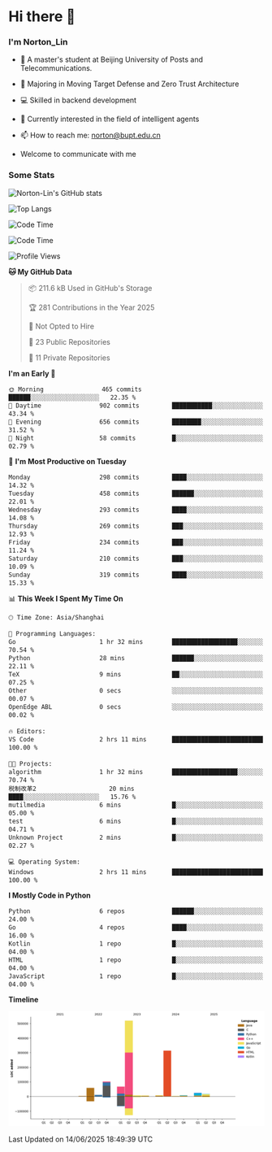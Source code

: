 
# Hi there 👋

### I'm Norton_Lin
- 🏫 A master's student at Beijing University of Posts and Telecommunications.
- 🌱 Majoring in Moving Target Defense and Zero Trust Architecture
- 💻 Skilled in backend development
- 🤖 Currently interested in the field of intelligent agents
- 📫 How to reach me: [norton@bupt.edu.cn](mailto:norton@bupt.edu.cn)

- Welcome to communicate with me

### Some Stats
![Norton-Lin's GitHub stats](https://github-readme-stats.vercel.app/api?username=Norton-Lin&count_private=true&show_icons=true&theme=radical)

![Top Langs](https://github-readme-stats.vercel.app/api/top-langs/?username=Norton-Lin&langs_count=10&layout=compact)

![Code Time](https://github-readme-stats.vercel.app/api/wakatime?username=Norton_Lin)

<!--START_SECTION:waka-->
![Code Time](http://img.shields.io/badge/Code%20Time-982%20hrs%2031%20mins-blue)

![Profile Views](http://img.shields.io/badge/Profile%20Views-0-blue)

**🐱 My GitHub Data** 

> 📦 211.6 kB Used in GitHub's Storage 
 > 
> 🏆 281 Contributions in the Year 2025
 > 
> 🚫 Not Opted to Hire
 > 
> 📜 23 Public Repositories 
 > 
> 🔑 11 Private Repositories 
 > 
**I'm an Early 🐤** 

```text
🌞 Morning                465 commits         ██████░░░░░░░░░░░░░░░░░░░   22.35 % 
🌆 Daytime                902 commits         ███████████░░░░░░░░░░░░░░   43.34 % 
🌃 Evening                656 commits         ████████░░░░░░░░░░░░░░░░░   31.52 % 
🌙 Night                  58 commits          █░░░░░░░░░░░░░░░░░░░░░░░░   02.79 % 
```
📅 **I'm Most Productive on Tuesday** 

```text
Monday                   298 commits         ████░░░░░░░░░░░░░░░░░░░░░   14.32 % 
Tuesday                  458 commits         ██████░░░░░░░░░░░░░░░░░░░   22.01 % 
Wednesday                293 commits         ████░░░░░░░░░░░░░░░░░░░░░   14.08 % 
Thursday                 269 commits         ███░░░░░░░░░░░░░░░░░░░░░░   12.93 % 
Friday                   234 commits         ███░░░░░░░░░░░░░░░░░░░░░░   11.24 % 
Saturday                 210 commits         ███░░░░░░░░░░░░░░░░░░░░░░   10.09 % 
Sunday                   319 commits         ████░░░░░░░░░░░░░░░░░░░░░   15.33 % 
```


📊 **This Week I Spent My Time On** 

```text
🕑︎ Time Zone: Asia/Shanghai

💬 Programming Languages: 
Go                       1 hr 32 mins        ██████████████████░░░░░░░   70.54 % 
Python                   28 mins             ██████░░░░░░░░░░░░░░░░░░░   22.11 % 
TeX                      9 mins              ██░░░░░░░░░░░░░░░░░░░░░░░   07.25 % 
Other                    0 secs              ░░░░░░░░░░░░░░░░░░░░░░░░░   00.07 % 
OpenEdge ABL             0 secs              ░░░░░░░░░░░░░░░░░░░░░░░░░   00.02 % 

🔥 Editors: 
VS Code                  2 hrs 11 mins       █████████████████████████   100.00 % 

🐱‍💻 Projects: 
algorithm                1 hr 32 mins        ██████████████████░░░░░░░   70.74 % 
税制改革2                    20 mins             ████░░░░░░░░░░░░░░░░░░░░░   15.76 % 
mutilmedia               6 mins              █░░░░░░░░░░░░░░░░░░░░░░░░   05.00 % 
test                     6 mins              █░░░░░░░░░░░░░░░░░░░░░░░░   04.71 % 
Unknown Project          2 mins              █░░░░░░░░░░░░░░░░░░░░░░░░   02.27 % 

💻 Operating System: 
Windows                  2 hrs 11 mins       █████████████████████████   100.00 % 
```

**I Mostly Code in Python** 

```text
Python                   6 repos             ██████░░░░░░░░░░░░░░░░░░░   24.00 % 
Go                       4 repos             ████░░░░░░░░░░░░░░░░░░░░░   16.00 % 
Kotlin                   1 repo              █░░░░░░░░░░░░░░░░░░░░░░░░   04.00 % 
HTML                     1 repo              █░░░░░░░░░░░░░░░░░░░░░░░░   04.00 % 
JavaScript               1 repo              █░░░░░░░░░░░░░░░░░░░░░░░░   04.00 % 
```



**Timeline**

![Lines of Code chart](https://raw.githubusercontent.com/Norton-Lin/Norton-Lin/main/assets/bar_graph.png)


 Last Updated on 14/06/2025 18:49:39 UTC
<!--END_SECTION:waka-->
